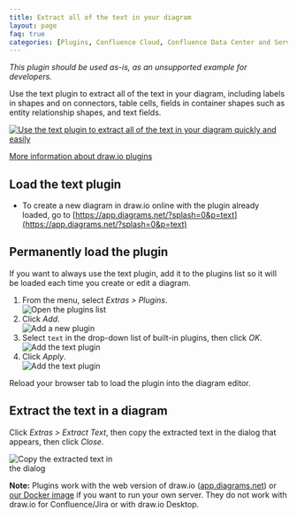 ```yaml
---
title: Extract all of the text in your diagram
layout: page
faq: true
categories: [Plugins, Confluence Cloud, Confluence Data Center and Server]
---
```


_This plugin should be used as-is, as an unsupported example for developers._

Use the text plugin to extract all of the text in your diagram, including labels in shapes and on connectors, table cells, fields in container shapes such as entity relationship shapes, and text fields.

[<img src="/assets/img/blog/text-plugin.gif" style="max-width:100%;height:auto;" alt="Use the text plugin to extract all of the text in your diagram quickly and easily">](https://app.diagrams.net/?highlight=0000ff&edit=_blank&p=text&layers=1&nav=1&title=coffee-machine.drawio#R7VpLc9s2EP4tPWjaHpIRSUmmjrVi5TFpxxP3kfYGgiCJCAQ0ICjZ%2BfVdPCiSIi1Rrh07tX3wAMvFAtj98O0Co1GwyK%2FfSrTOfhUxYSN%2FHF%2BPgjcj35%2FPzuC%2FFtxYwXQ%2Bs4JU0tiKvFpwRb8SJxw7aUljUrQUlRBM0XVbiAXnBKuWDEkptm21RLD2rGuUko7gCiPWlf5FY5VZaeif1fJ3hKZZNbM3m9svOaqU3U6KDMVi2xAFF6NgIYVQtpVfLwjTvqv8Ysctb%2Fm6W5gkXA0ZwLMPEb72L9%2BzD59XX%2FGf%2F6j88ytnZYNY6TbsFqtuKg9IUfKYaCPjUXCeqZxB04PmF6LUjYsYKpUAkZAqE6ngiH0UYu30EsGVU%2FN0n%2FD4Fx0Z6EdM4JUVLSljbg7oOf0QeoWSYrVzvjaw86RWZigi7BzhVWoWuhBMSPjEBSfaVAzRdHupF3dRS8%2B7bnQ%2BKUQpMTngO%2BcqhWRK1AG9qdXTS2lM4IL0loicKHkDCpIwpOimDTzk8Jvu9OoQQ8NF%2BYSI%2B52IL0SSEGIgizPKdSsWpOA%2FKmhthVwdgIQOxzajilytkXHWFligDZNm%2BGHb5ylDReGCdyS2CWCiCujID2JEwgTvhjW%2BzHBIouRQNDdEKnJ90P%2FV15k7sI6xJq67rY%2B%2FV53prHH0K717j1jQidjfwIgvx3TgMZ0OPKbzgcfUwaKCwOBT6yxdCspVQwUOXwHr2gfJbsK742bSwc1vogOb457%2FroH18LCZnQYb78nDZtqBzSUr0xQQAAP5KFh2qScTeVQWx1NBm9wBFkuUU6Y9846wDVEUo56EgRhNYd43GGJIZD8iYErKU%2BjN6t7vBoFwDDqJJAkxwb2JJAqnk%2Bn4nhLJWTuReEFPJhn3ZJLw9Ewioi%2B6%2BvXH5jjUYbMxa6Z2xHUgVSm1uNhShTNoCG6nPIiMWWO7DknPpSgI%2FL1YTh%2BuKoCuC%2BcJp%2FZsCNl%2F11T%2BkDWCN7SWr%2Bj7KN073IxfB%2FDXgs7TLxzCl8LhP2BpPhRK3v%2Btcph3cLO7WkYE8ULnGak5E5k8%2FlJI3LGQ8PuSzwMWEp%2FIGlHZrCK00fccNl1iRQV35pfgLUYV1bdTWJsBjJAp4rTQGFAZMfB1xmwhspZiQ2NTmGgVkq%2BFRGbzuPMscbRA8cYNPz6zCmX%2F2WLqfbMKpR8ziQWAPexVuPEeIfQD6Q%2BDFzAAQ829ozICuUJDhmyIobQcYCGRniUqKYvLtTV4bmwbS1cECztxuY4EkrqZSJHXcNSOeK1XkViZNFg0%2F7mZDTIEUYa7knrdC%2F2FEWQWioqVATYma72Jap1CxmbRuTDWfiohIXDFbn74eQiUvecL5f1i2z97VCgvDQ4NCiU3ycFlro8CIxPwfjUwYpYGkS7cFcuBjpFEvcrsiSgs%2B3GC5O67goTj8GYFjgJfDwGOfxg4Q1Ps42S6sB35IOxGPryfRHenW5b38hb7bWpjf2Bt%2FBjXrFrHze7v8VUQ7MHR%2BsWNOsXQfM%2BQdVzH0PECvo%2FXFpC%2F%2BC7P3lrUVbSGjXKk6QjrkSYx66KNl3lkNCxh0dzUfxFJbN6jytAbiYsqMUauDmTAPbHOvQuAOzLLS5olpFHWQLHzuBG5zf00cWaNieO0OLnHfPoUkuJk%2FMReoLzuw3EfN576btDLjz08etvtsMuFR%2Bhvn1d7iLdBtXfnwuFvTpOBZPgEHpigW%2F%2BiwarXPwsJLv4F)

[More information about draw.io plugins](/doc/faq/plugins.html)

## Load the text plugin

* To create a new diagram in draw.io online with the plugin already loaded, go to [https://app.diagrams.net/?splash=0&p=text](https://app.diagrams.net/?splash=0&p=text)

## Permanently load the plugin

If you want to always use the text plugin, add it to the plugins list so it will be loaded each time you create or edit a diagram.

1. From the menu, select _Extras > Plugins_.
<br /><img src="/assets/img/blog/extras-plugins.png" style="width=100%;max-width:400px;height:auto;" alt="Open the plugins list">
2. Click _Add_.
<br /><img src="/assets/img/blog/add-plugin.png" style="width=100%;max-width:200px;height:auto;" alt="Add a new plugin">
3. Select ``text`` in the drop-down list of built-in plugins, then click _OK_.
<br /><img src="/assets/img/blog/add-number-plugin.png" style="width=100%;max-width:200px;height:auto;" alt="Add the text plugin">
4. Click _Apply_.
<br /><img src="/assets/img/blog/add-text-plugin-apply.png" style="width=100%;max-width:200px;height:auto;" alt="Add the text plugin">

Reload your browser tab to load the plugin into the diagram editor.

## Extract the text in a diagram

Click _Extras > Extract Text_, then copy the extracted text in the dialog that appears, then click _Close_.

<img src="/assets/img/blog/extracted-text.png" style="width=100%;max-width:200px;height:auto;" alt="Copy the extracted text in the dialog">

**Note:** Plugins work with the web version of draw.io ([app.diagrams.net](https://app.diagrams.net/)) or [our Docker image](/blog/diagrams-docker-app) if you want to run your own server. They do not work with draw.io for Confluence/Jira or with draw.io Desktop.
